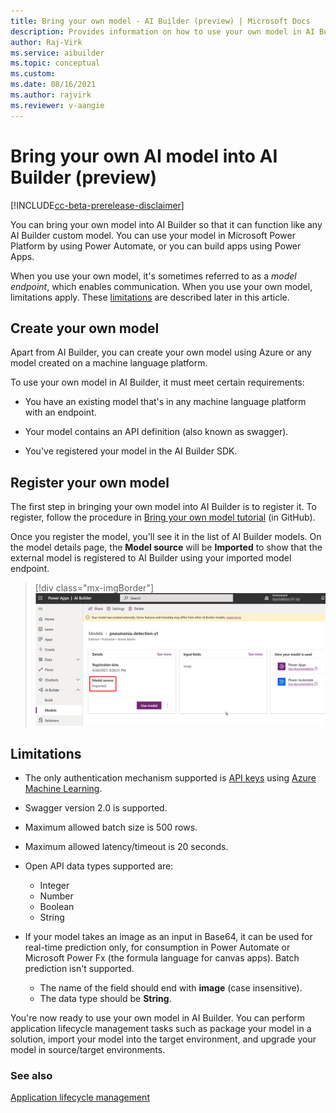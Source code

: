 ```yaml
---
title: Bring your own model - AI Builder (preview) | Microsoft Docs
description: Provides information on how to use your own model in AI Builder.
author: Raj-Virk
ms.service: aibuilder
ms.topic: conceptual
ms.custom:
ms.date: 08/16/2021
ms.author: rajvirk
ms.reviewer: v-aangie
---
```


# Bring your own AI model into AI Builder (preview)

[!INCLUDE[cc-beta-prerelease-disclaimer](./includes/cc-beta-prerelease-disclaimer.md)]

You can bring your own model into AI Builder so that it can function like any AI Builder custom model. You can use your model in Microsoft Power Platform by using Power Automate, or you can build apps using Power Apps.

When you use your own model, it's sometimes referred to as a *model endpoint*, which enables communication. When you use your own model, limitations apply. These [limitations](#limitations) are described later in this article.

## Create your own model

Apart from AI Builder, you can create your own model using Azure or any model created on a machine language platform. <!--- Any, or just Azure? -->

To use your own model in AI Builder, it must meet certain requirements:

- You have an existing model that's in any machine language platform with an endpoint.

- Your model contains an API definition (also known as swagger).

- You've registered your model in the AI Builder SDK.



## Register your own model

The first step in bringing your own model into AI Builder is to register it. To register, follow the procedure in [Bring your own model tutorial](https://github.com/microsoft/PowerApps-Samples/tree/master/ai-builder/BringYourOwnModelTutorial) (in GitHub).

Once you register the model, you'll see it in the list of AI Builder models. On the model details page, the **Model source** will be **Imported** to show that the external model is registered to AI Builder using your imported model endpoint.

> [!div class="mx-imgBorder"]
> ![Form editor binding properties screen.](media/byom-imported.png "Form editor binding properties screen")

## Limitations

- The only authentication mechanism supported is [API keys](/azure/machine-learning/how-to-authenticate-web-service) using [Azure Machine Learning](/azure/machine-learning/overview-what-is-azure-machine-learning).

- Swagger version 2.0 is supported.

- Maximum allowed batch size is 500 rows.

- Maximum allowed latency/timeout is 20 seconds.

- Open API data types supported are:
   - Integer
   - Number
   - Boolean
   - String

- If your model takes an image as an input in Base64, it can be used for real-time prediction only, for consumption in Power Automate or Microsoft Power Fx (the formula language for canvas apps). Batch prediction isn't supported.
   - The name of the field should end with **image** (case insensitive).
   - The data type should be **String**.

You're now ready to use your own model in AI Builder. You can perform application lifecycle management tasks such as package your model in a solution, import your model into the target environment, and upgrade your model in source/target environments.

### See also

[Application lifecycle management](byom-alm.md)